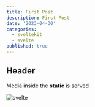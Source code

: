```yaml
---
title: First Post
description: First Post
date: '2023-04-30'
categories:
  - sveltekit
  - svelte
published: true
---
```


## Header

Media inside the **static** is served

![svelte](favicon.png)
